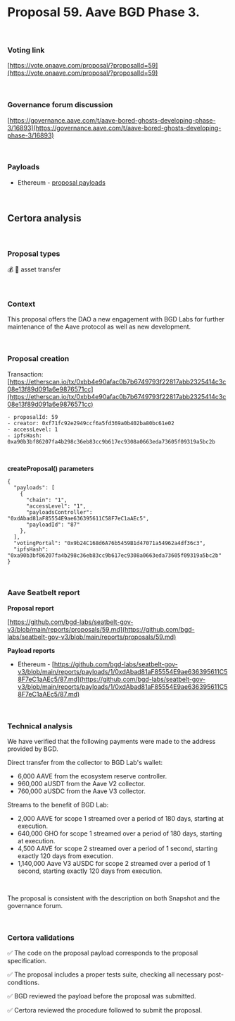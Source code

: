 # Proposal 59. Aave BGD Phase 3.

<br>

### Voting link

[https://vote.onaave.com/proposal/?proposalId=59](https://vote.onaave.com/proposal/?proposalId=59)

<br>

### Governance forum discussion

[https://governance.aave.com/t/aave-bored-ghosts-developing-phase-3/16893](https://governance.aave.com/t/aave-bored-ghosts-developing-phase-3/16893)

<br>

### Payloads

* Ethereum - [proposal payloads](https://etherscan.io/address/0x97B53cD563DA629640F55821189452315c05F177#code#F1#L1)

<br>

## Certora analysis

<br>

### Proposal types

:moneybag: :receipt: asset transfer

<br>

### Context

This proposal offers the DAO a new engagement with BGD Labs for further maintenance of the Aave protocol as well as new development.

<br>

### Proposal creation

Transaction: [https://etherscan.io/tx/0xbb4e90afac0b7b6749793f22817abb2325414c3c08e13f89d091a6e9876571cc](https://etherscan.io/tx/0xbb4e90afac0b7b6749793f22817abb2325414c3c08e13f89d091a6e9876571cc)

```
- proposalId: 59
- creator: 0xf71fc92e2949ccf6a5fd369a0b402ba80bc61e02
- accessLevel: 1
- ipfsHash: 0xa90b3bf86207fa4b298c36eb83cc9b617ec9308a0663eda73605f09319a5bc2b
```

<br>

**createProposal() parameters**

```
{
  "payloads": [ 
    { 
      "chain": "1", 
      "accessLevel": "1", 
      "payloadsController": "0xdAbad81aF85554E9ae636395611C58F7eC1aAEc5", 
      "payloadId": "87" 
    }, 
  ], 
  "votingPortal": "0x9b24C168d6A76b5459B1d47071a54962a4df36c3", 
  "ipfsHash": "0xa90b3bf86207fa4b298c36eb83cc9b617ec9308a0663eda73605f09319a5bc2b" 
}
```

<br>

### Aave Seatbelt report

**Proposal report**

[https://github.com/bgd-labs/seatbelt-gov-v3/blob/main/reports/proposals/59.md](https://github.com/bgd-labs/seatbelt-gov-v3/blob/main/reports/proposals/59.md)

**Payload reports**

* Ethereum - [https://github.com/bgd-labs/seatbelt-gov-v3/blob/main/reports/payloads/1/0xdAbad81aF85554E9ae636395611C58F7eC1aAEc5/87.md](https://github.com/bgd-labs/seatbelt-gov-v3/blob/main/reports/payloads/1/0xdAbad81aF85554E9ae636395611C58F7eC1aAEc5/87.md)

<br>

### Technical analysis

We have verified that the following payments were made to the address provided by BGD.

Direct transfer from the collector to BGD Lab's wallet:
- 6,000 AAVE from the ecosystem reserve controller.
- 960,000 aUSDT from the Aave V2 collector.
- 760,000 aUSDC from the Aave V3 collector.

Streams to the benefit of BGD Lab:
- 2,000 AAVE for scope 1 streamed over a period of 180 days, starting at execution. 
- 640,000 GHO for scope 1 streamed over a period of 180 days, starting at execution.
- 4,500 AAVE for scope 2 streamed over a period of 1 second, starting exactly 120 days from execution.
- 1,140,000 Aave V3 aUSDC for scope 2 streamed over a period of 1 second, starting exactly 120 days from execution.

<br>

The proposal is consistent with the description on both Snapshot and the governance forum.

<br>

### Certora validations

:white_check_mark: The code on the proposal payload corresponds to the proposal specification.

:white_check_mark: The proposal includes a proper tests suite, checking all necessary post-conditions. 

:white_check_mark: BGD reviewed the payload before the proposal was submitted. 

:white_check_mark: Certora reviewed the procedure followed to submit the proposal.
